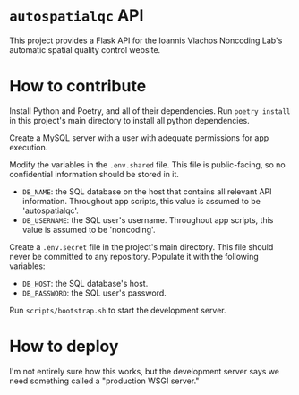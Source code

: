 # `autospatialqc` API

This project provides a Flask API for the Ioannis Vlachos Noncoding Lab's automatic spatial quality control website.

# How to contribute

Install Python and Poetry, and all of their dependencies.
Run `poetry install` in this project's main directory to install all python dependencies.

Create a MySQL server with a user with adequate permissions for app execution.

Modify the variables in the `.env.shared` file.
This file is public-facing, so no confidential information should be stored in it.

* `DB_NAME`: the SQL database on the host that contains all relevant API information. Throughout app scripts, this
  value is assumed to be 'autospatialqc'.
* `DB_USERNAME`: the SQL user's username. Throughout app scripts, this value is assumed to be 'noncoding'.

Create a `.env.secret` file in the project's main directory.
This file should never be committed to any repository.
Populate it with the following variables:

* `DB_HOST`: the SQL database's host.
* `DB_PASSWORD`: the SQL user's password.

Run `scripts/bootstrap.sh` to start the development server.

# How to deploy

I'm not entirely sure how this works, but the development server says we need something called a "production WSGI
server."

